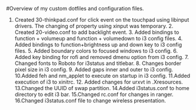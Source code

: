 #Overview of my custom dotfiles and configuration files.

1. Created 30-thinkpad.conf for click event on the touchpad using libinput drivers. The changing of property using xinput was temporary.
       2. Created 20-video.conf to add backlight event.
       3. Added bindings to function + volumeup and function + volumedown to i3 config files.
       4. Added bindings to function+brightness up and down key to i3 config files.
       5. Added boundary colors to focused windows to i3 config.
       6. Added key binding for rofi and removed dmenu option from i3 config.
       7. Changed fonts to Roboto for i3status and titlebar.
       8. Changes border pixel size in i3 config.
       9. Added gaps inner and outer to i3 config.
       10.Added feh and nm_applet to execute on startup in i3 config.
       11.Added execution of i3 to xinitrc.
       12. Added changes for urxvt in .Xresources.
       13.Changed the UUID of swap partition. 
       14.Added i3status.conf to home directory to edit i3 bar.
       15.Changed rc.conf for changes in ranger.
       16.Changed i3status.conf file to change wireless presentation.
